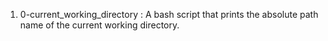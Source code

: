 1. 0-current_working_directory : A bash script that prints the absolute path name of the current working directory.

